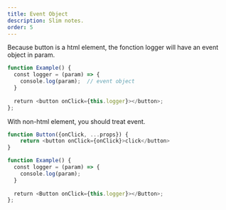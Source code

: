 ```yaml
---
title: Event Object
description: Slim notes.
order: 5
---
```


Because button is a html element, the fonction logger will have an event object in param.

```javascript
function Example() {  
  const logger = (param) => {  
    console.log(param);  // event object
  }  
  
  return <button onClick={this.logger}></button>;  
};
```

With non-html element, you should treat event.

```javascript
function Button({onClick, ...props}) {
	return <button onClick={onClick}>click</button>
}

function Example() {  
  const logger = (param) => {  
    console.log(param);  
  }  
  
  return <Button onClick={this.logger}></Button>;  
};
```
